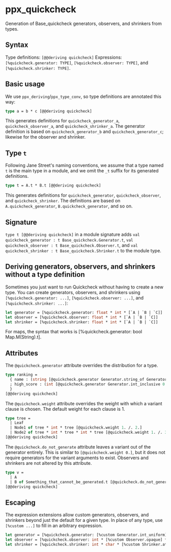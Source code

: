 # ppx_quickcheck

Generation of Base_quickcheck generators, observers, and shrinkers from types.

Syntax
-------

Type definitions: `[@@deriving quickcheck]`
Expressions: `[%quickcheck.generator: TYPE]`, `[%quickcheck.observer: TYPE]`,
and `[%quickcheck.shrinker: TYPE]`.

Basic usage
-----

We use `ppx_deriving`/`ppx_type_conv`, so type definitions are annotated this way:

```ocaml
type a = b * c [@@deriving quickcheck]
```

This generates definitions for `quickcheck_generator_a`, `quickcheck_observer_a`, and
`quickcheck_shrinker_a`. The generator definition is based on `quickcheck_generator_b` and
`quickcheck_generator_c`; likewise for the observer and shrinker.

Type `t`
--------

Following Jane Street's naming conventions, we assume that a type named `t` is the main
type in a module, and we omit the `_t` suffix for its generated definitions.

```ocaml
type t = A.t * B.t [@@deriving quickcheck]
```

This generates definitions for `quickcheck_generator`, `quickcheck_observer`, and
`quickcheck_shrinker`. The definitions are based on `A.quickcheck_generator`,
`B.quickcheck_generator`, and so on.

Signature
---------

`type t [@@deriving quickcheck]` in a module signature adds
`val quickcheck_generator : t Base_quickcheck.Generator.t`,
`val quickcheck_observer : t Base_quickcheck.Observer.t`, and
`val quickcheck_shrinker : t Base_quickcheck.Shrinker.t` to the module type.

Deriving generators, observers, and shrinkers without a type definition
-----------------------------------------------------------------------

Sometimes you just want to run Quickcheck without having to create a new type. You can
create generators, observers, and shrinkers using `[%quickcheck.generator: ...]`,
`[%quickcheck.observer: ...]`, and `[%quickcheck.shrinker: ...]`:

```ocaml
let generator = [%quickcheck.generator: float * int * [`A | `B | `C]]
let observer = [%quickcheck.observer: float * int * [`A | `B | `C]]
let shrinker = [%quickcheck.shrinker: float * int * [`A | `B | `C]]
```

For maps, the syntax that works is [%quickcheck.generator: bool Map.M(String).t].

Attributes
----------

The `@quickcheck.generator` attribute overrides the distribution for a type.

```ocaml
type ranking =
  { name : (string [@quickcheck.generator Generator.string_of Generator.char_alpha])
  ; high_score : (int [@quickcheck.generator Generator.int_inclusive 0 999_999])
  }
[@@deriving quickcheck]
```

The `@quickcheck.weight` attribute overrides the weight with which a variant clause is
chosen. The default weight for each clause is 1.

```ocaml
type tree =
  | Leaf
  | Node1 of tree * int * tree [@quickcheck.weight 1. /. 2.]
  | Node2 of tree * int * tree * int * tree [@quickcheck.weight 1. /. 3.]
[@@deriving quickcheck]
```

The `@quickcheck.do_not_generate` attribute leaves a variant out of
the generator entirely. This is similar to `[@quickcheck.weight 0.]`,
but it does not require generators for the variant arguments to exist.
Observers and shrinkers are not altered by this attribute.

```ocaml
type v =
  | A
  | B of Something_that_cannot_be_generated.t [@quickcheck.do_not_generate]
[@@deriving quickcheck]
```

Escaping
--------

The expression extensions allow custom generators, observers, and shrinkers beyond just
the default for a given type. In place of any type, use `[%custom ...]` to fill in an
arbitrary expression.

```ocaml
let generator = [%quickcheck.generator: [%custom Generator.int_uniform] * char * string]
let observer = [%quickcheck.observer: int * [%custom Observer.opaque] * string]
let shrinker = [%quickcheck.shrinker: int * char * [%custom Shrinker.atomic]]
```
